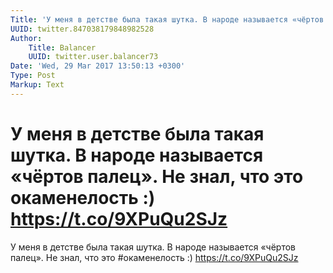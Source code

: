 ```yaml
---
Title: 'У меня в детстве была такая шутка. В народе называется «чёртов палец». Не знал, что это окаменелость :) https://t.co/9XPuQu2SJz'
UUID: twitter.847038179848982528
Author:
    Title: Balancer
    UUID: twitter.user.balancer73
Date: 'Wed, 29 Mar 2017 13:50:13 +0300'
Type: Post
Markup: Text
---
```


# У меня в детстве была такая шутка. В народе называется «чёртов палец». Не знал, что это окаменелость :) https://t.co/9XPuQu2SJz

У меня в детстве была такая шутка. В народе называется
«чёртов палец». Не знал, что это #окаменелость :)
https://t.co/9XPuQu2SJz